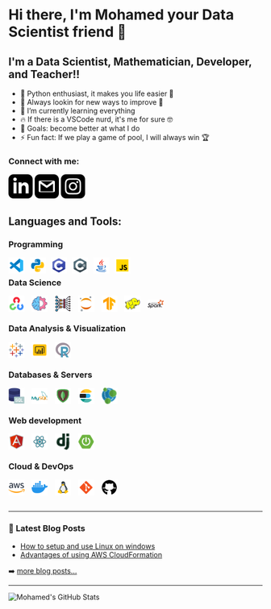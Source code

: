 # Hi there, I'm Mohamed your Data Scientist friend 👋 


## I'm a Data Scientist, Mathematician, Developer, and Teacher!!

- 🐍 Python enthusiast, it makes you life easier 🤣
- 🔭 Always lookin for new ways to improve 🚀 
- 🌱 I’m currently learning everything 
- 🔥 If there is a VSCode nurd, it's me for sure 🤓
- 🥅 Goals: become better at what I do
- ⚡ Fun fact: If we play a game of pool, I will always win 🏆
### Connect with me:
[![](svg/linkedin.svg)](https://www.linkedin.com/in/mohamedbenzarti/)
[![](svg/gmail.svg)](mailto:albenzarti.mohamed@gmail.com)
[![](svg/instagram.svg)](https://www.instagram.com/mohamed_benzarti/)


## Languages and Tools:
### Programming
<img align="left" width="32px" src="png/vscode.png" style="padding-right:10px;" />
<img align="left" width="32px" src="png/python.png" style="padding-right:10px;" />
<img align="left" width="32px" src="png/c.png" style="padding-right:10px;" />
<img align="left" width="32px" src="png/csharp.png" style="padding-right:10px;" />
<img align="left" width="32px" src="png/java.png" style="padding-right:10px;" />
<img align="left" width="32px" src="png/javascript.png" style="padding-right:10px;" />
<br/>

### Data Science

<img align="center" width="32px" src="png/opencv.png" style="padding-right:10px;" />
<img align="center" width="32px" src="png/ml.png" style="padding-right:10px;" />
<img align="center" width="32px" src="png/dl.png" style="padding-right:10px;" />
<img align="center" width="32px" src="png/jupyter.png" style="padding-right:10px;" />
<img align="center" width="32px" src="png/tensorflow.png" style="padding-right:10px;" />
<img align="center" width="32px" src="png/hadoop.png" style="padding-right:10px;" />
<img align="center" width="32px" src="png/spark.png" style="padding-right:10px;" />

### Data Analysis & Visualization
<img align="center" width="32px" src="png/tableau.png" style="padding-right:10px;" />
<img align="center" width="32px" src="png/powerbi.png" style="padding-right:10px;" />
<img align="center" width="32px" src="png/r.png" style="padding-right:10px;" />

### Databases & Servers
<img align="center" width="32px" src="png/sql.png" style="padding-right:10px;" />
<img align="center" width="32px" src="png/mysql.png" style="padding-right:10px;" />
<img align="center" width="32px" src="png/mongodb.png" style="padding-right:10px;" />
<img align="center" width="32px" src="png/elastic.png" style="padding-right:10px;" />
<img align="center" width="32px" src="png/neo4j.png" style="padding-right:10px;" />

### Web development
<img align="center" width="32px" src="png/angular.png" style="padding-right:10px;" />
<img align="center" width="32px" src="png/react.png" style="padding-right:10px;" />
<img align="center" width="32px" src="png/django.png" style="padding-right:10px;" />
<img align="center" width="32px" src="png/spring.png" style="padding-right:10px;" />

### Cloud & DevOps
<img align="center" width="32px" src="png/aws.png" style="padding-right:10px;" />
<img align="center" width="32px" src="png/docker.png" style="padding-right:10px;" />
<img align="center" width="32px" src="png/linux.png" style="padding-right:10px;" />
<img align="center" width="32px" src="png/git.png" style="padding-right:10px;" />
<img align="center" width="32px" src="png/github.png" style="padding-right:10px;" />

<br />
<br />

---

### 📕 Latest Blog Posts

<!-- BLOG-POST-LIST:START -->
- [How to setup and use Linux on windows](https://www.linkedin.com/pulse/windows-linux-both-mohamed-benzarti)
- [Advantages of using AWS CloudFormation](https://www.linkedin.com/pulse/topic-aws-cloudformation-mohamed-benzarti)
<!-- BLOG-POST-LIST:END -->

➡️ [more blog posts...](https://www.linkedin.com/in/mohamedbenzarti/)

---

  <img align="left" alt="Mohamed's GitHub Stats" src="https://github-readme-stats.vercel.app/api?username=MedBENZARTI&show_icons=true&hide_border=false&title_color=ff652f&icon_color=FFE400&bg_color=09131B&text_color=ffffff&border_color=0c1a25" />


